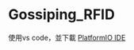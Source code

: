 # Gossiping_RFID
使用vs code，並下載 [PlatformIO IDE](https://marketplace.visualstudio.com/items?itemName=platformio.platformio-ide)
